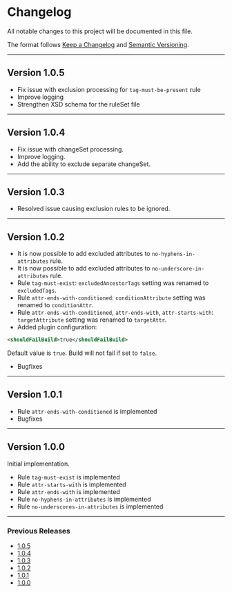 # Changelog

All notable changes to this project will be documented in this file.

The format follows [Keep a Changelog](https://keepachangelog.com/en/1.0.0/)
and [Semantic Versioning](https://semver.org/).

---

## Version 1.0.5

- Fix issue with exclusion processing for `tag-must-be-present` rule
- Improve logging
- Strengthen XSD schema for the ruleSet file

---

## Version 1.0.4

- Fix issue with changeSet processing.
- Improve logging.
- Add the ability to exclude separate changeSet.

---

## Version 1.0.3

- Resolved issue causing exclusion rules to be ignored.

---

## Version 1.0.2

- It is now possible to add excluded attributes to `no-hyphens-in-attributes` rule.
- It is now possible to add excluded attributes to `no-underscore-in-attributes` rule.
- Rule `tag-must-exist`: ```excludedAncestorTags``` setting was renamed to ```excludedTags```.
- Rule `attr-ends-with-conditioned`: ```conditionAttribute``` setting was renamed to ```conditionAttr```.
- Rule `attr-ends-with-conditioned`, `attr-ends-with`, `attr-starts-with`: ```targetAttribute``` setting was renamed to
  ```targetAttr```.
- Added plugin configuration: 
```xml
<shouldFailBuild>true</shouldFailBuild>
```
Default value is `true`. Build will not fail if set to `false`. 
- Bugfixes

---

## Version 1.0.1

- Rule `attr-ends-with-conditioned` is implemented
- Bugfixes

---

## Version 1.0.0

Initial implementation.

- Rule `tag-must-exist` is implemented
- Rule `attr-starts-with` is implemented
- Rule `attr-ends-with` is implemented
- Rule `no-hyphens-in-attributes` is implemented
- Rule `no-underscores-in-attributes` is implemented

---

### Previous Releases

- [1.0.5](https://github.com/htshame/naming-convention-liquibase-maven-plugin/blob/main/docs/releases/1.0.5.md)
- [1.0.4](https://github.com/htshame/naming-convention-liquibase-maven-plugin/blob/main/docs/releases/1.0.4.md)
- [1.0.3](https://github.com/htshame/naming-convention-liquibase-maven-plugin/blob/main/docs/releases/1.0.3.md)
- [1.0.2](https://github.com/htshame/naming-convention-liquibase-maven-plugin/blob/main/docs/releases/1.0.2.md)
- [1.0.1](https://github.com/htshame/naming-convention-liquibase-maven-plugin/blob/main/docs/releases/1.0.1.md)
- [1.0.0](https://github.com/htshame/naming-convention-liquibase-maven-plugin/blob/main/docs/releases/1.0.0.md)
